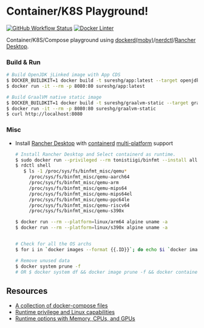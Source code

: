 # Container/K8S Playground!

[![GitHub Workflow Status][gha_badge]][gha_url]
[![Docker Linter][lint_img]][lint_url]

 Container/K8S/Compose playground using [dockerd(moby)][7]/[nerdctl][2]/[Rancher Desktop][3].

### Build & Run

```bash
# Build OpenJDK jLinked image with App CDS
$ DOCKER_BUILDKIT=1 docker build -t sureshg/app:latest --target openjdk .
$ docker run -it --rm -p 8080:80 sureshg/app:latest

# Build GraalVM native static image
$ DOCKER_BUILDKIT=1 docker build -t sureshg/graalvm-static --target graalvm-static .
$ docker run -it --rm -p 8080:80 sureshg/graalvm-static
$ curl http://localhost:8080
```

### Misc

 - Install [Rancher Desktop][3] with [containerd][0] [multi-platform][1] support
  
   ```bash
   # Install Rancher Desktop and Select containerd as runtime.
   $ sudo docker run --privileged --rm tonistiigi/binfmt --install all
   $ rdctl shell
      $ ls -1 /proc/sys/fs/binfmt_misc/qemu*
        /proc/sys/fs/binfmt_misc/qemu-aarch64
        /proc/sys/fs/binfmt_misc/qemu-arm
        /proc/sys/fs/binfmt_misc/qemu-mips64
        /proc/sys/fs/binfmt_misc/qemu-mips64el
        /proc/sys/fs/binfmt_misc/qemu-ppc64le
        /proc/sys/fs/binfmt_misc/qemu-riscv64
        /proc/sys/fs/binfmt_misc/qemu-s390x

   $ docker run --rm --platform=linux/arm64 alpine uname -a
   $ docker run --rm --platform=linux/s390x alpine uname -a
   
   
   # Check for all the OS archs
   $ for i in `docker images --format {{.ID}}`; do echo $i `docker image inspect $i | grep -e Architecture -e Os`; done
   
   # Remove unused data
   $ docker system prune -f
   # OR $ docker system df && docker image prune -f && docker container prune -f && docker network prune -f && docker volume prune -f
   
   ```
 

## Resources
  - [A collection of docker-compose files][6]
  - [Runtime privilege and Linux capabilities](https://docs.docker.com/engine/reference/run/#runtime-privilege-and-linux-capabilities)
  - [Runtime options with Memory, CPUs, and GPUs](https://docs.docker.com/config/containers/resource_constraints/)

[0]: https://github.com/containerd/containerd
[1]: https://github.com/containerd/nerdctl/blob/master/docs/multi-platform.md
[2]: https://github.com/containerd/nerdctl
[3]: https://github.com/rancher-sandbox/rancher-desktop
[4]: https://k3s.io/
[5]: https://github.com/jpetazzo/minimage
[6]: https://github.com/jonatan-ivanov/local-services
[7]: https://github.com/moby/moby

[gha_url]: https://github.com/sureshg/containers/actions/workflows/container-build.yml
[gha_img]: https://github.com/sureshg/containers/actions/workflows/container-build.yml/badge.svg
[gha_badge]: https://img.shields.io/github/actions/workflow/status/sureshg/containers/container-build.yml?branch=main&color=green&label=Container%20Build&logo=Github-Actions&logoColor=green&style=for-the-badge
             
[lint_url]: https://hadolint.github.io/hadolint/
[lint_img]: https://img.shields.io/badge/Dockerfile%20Linter-%E2%9D%A4-2596ec.svg?logo=Docker&style=for-the-badge&logoColor=2596ec